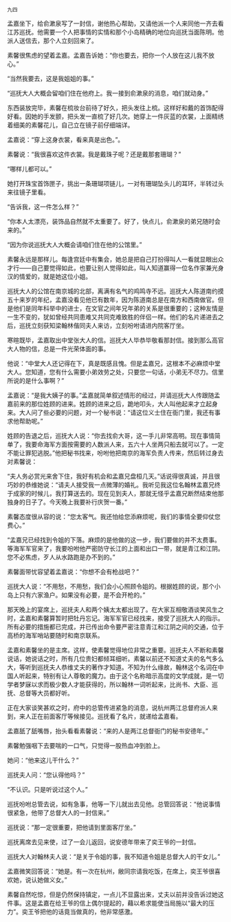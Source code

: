     九四 

   孟嘉坐下，给俞漱泉写了一封信，谢他热心帮助，又请他派一个人来同他一齐去看江苏巡抚。他需要一个人把事情的实情和那个小岛精确的地位向巡抚当面陈明。他派人送信去，那个人立刻回来了。

   素馨很焦虑的望着孟嘉。孟嘉告诉她：“你也要去，把你一个人放在这儿我不放心。”

   “当然我要去，这是我姐姐的事。”

   “巡抚大人大概会留咱们住在他府上。我一接到俞漱泉的消息，咱们就动身。”

   东西装放完毕，素馨在梳妆台前待了好久，把头发往上梳。这样好和戴的首饰配得好看。因她的手发颤，把头发一直梳了好几次。她穿上一件灰蓝的衣裳，上面精绣着细美的素馨花儿，自己立在镜子前仔细端详。

   孟嘉说：“穿上这身衣裳，看来真是出色。”。

   素馨说：“我很喜欢这件衣裳。我是戴珠子呢？还是戴那套珊瑚？”

   “哪样儿都可以。”

   她打开珠宝首饰匣子，挑出一条珊瑚项链儿，一对有珊瑚坠头儿的耳环，半转过头来往镜子里看。

   “告诉我，这一件怎么样？”

   “你本人太漂亮，装饰品自然就不太重要了。好了，快点儿，俞漱泉的弟兄随时会来的。”

   “因为你说巡抚大人大概会请咱们住在他的公馆里。”

   素馨永远是那样儿。每逢宫廷中有集会，她总是把自己打扮得叫人一看就显眼出众才行——自己要觉得如此，也要让别人觉得如此，叫人知道赢得一位名作家兼光身汉的情爱的，就是她这位小姐。

   巡抚大人的公馆在南京城的北部，离满有名气的鸡鸣寺不远。巡抚大人陈道南约摸五十来岁的年纪，孟嘉没看见他已有数年，因为陈道南总是在南方和西南做官。但是他们是同年科举中的进士，在文官之间年兄年弟的关系是很重要的；这种友情是一生不变的，犹如曾经共同患难又共同克难致胜的伴侣一样。他们的名片递进去之后，巡抚立刻获知梁翰林偕同夫人来访，立刻吩咐请进内院客厅坐。

   寒暄既毕，孟嘉取出中堂张大人的信。巡抚大人毕恭毕敬看那封信。接到那么高官大人物的信，总是一件光荣体面的事。

   他说：“中堂大人还记得在下，真是既感且愧。但是孟嘉兄，这根本不必麻烦中堂大人。您知道，您有什么需要小弟效劳之处，只要您一句话，小弟无不尽力。信里所说的是什么事啊？”

   孟嘉说：“是我大姨子的事。”孟嘉就简单叙述情形的经过，并请巡抚大人传跟随孟嘉前来的那位姓顾的进来。姓顾的进来之后，跪地叩头，大人叫他起来才立起身来。大人问了些必要的问题，对一个秘书说：“请这位义士住在衙门里，我还有事求他帮助呢。”

   姓顾的告退之后，巡抚大人说：“你去找俞大哥，这一手儿非常高明。现在事情简单了，我要命海军方面按需要的人数派人来，五六十人坐两只船去就可以了。一定不能让罪犯逃脱。”他把秘书找来，吩咐他把南京的海军负责人传来，然后转过身去对素馨说：

   “夫人务必赏光来舍下住，我好有机会和孟嘉兄盘桓几天。”话说得很真诚，并且很巧妙的恭维她说：“请夫人接受我一点微薄的婚礼。我听见我这位名翰林孟嘉兄终于成家的时候儿，我打算送去的。现在见到夫人，那就无怪乎孟嘉兄断然结束他那独身的日子了。今天晚上我要补行庆贺一番。”

   素馨态度很从容的说：“您太客气。我还怕给您添麻烦呢，我们的事情全要仰仗您费心。”

   “孟嘉兄已经找到令姐的下落。麻烦的是他做的这一步，我们要做的并不太费事。等海军军官来了，我要吩咐他严密防守长江的上面和出口一带，就是青江和江阴。您不必焦虑，歹人从水路跑是办不到的。”

   素馨面带忧容望着孟嘉说：“你想不会有枪战吧？”

   巡抚大人说：“不用愁，不用愁，我们会小心照顾令姐的。根据姓顾的说，那个小岛上只有六家渔户。如果没有必要，是不会开枪的。”

   那天晚上的宴席上，巡抚夫人和两个姨太太都出现了。在大家互相敬酒谈笑风生之时，孟嘉和素馨算暂时把牡丹忘记。海军军官已经找来，接受了巡抚大人的指示。所有必要的措施都已完成，并已传出命令要严密注意青江和江阴之间的交通，位于高桥的海军哨站要随时和南京联系。

   孟嘉和素馨坐的是主席。这样，使素馨觉得地位非常之重要。巡抚夫人不断和素馨说话，她说话之时，所有几位贵妇都倾耳细听。素馨以前还不知道丈夫的名气多么大，等听到巡抚夫人恭维丈夫的著作才知道。不知为什么缘故，翰林这个名词在中国人听起来，特别有让人尊敬的魔力。由于这个名称暗示高度的文学成就，是一切学者梦寐以求而极少数人才能获得的，所以翰林一词听起来，比尚书、大臣、巡抚、总督等大员都好听。

   正在大家谈笑甚欢之时，府中的总管传进紧急的消息，说杭州两江总督府派人来到，来人正在前面客厅等候接见。巡抚看了名片，就递给孟嘉看。

   孟嘉舐了舐嘴唇，抬头看看素馨说：“来的人是两江总督衙门的秘书安德年。”

   素馨勉强咽下去要喘的一口气，只觉得一股热血冲到脸上。

   她问：“他来这儿干什么？”

   巡抚夫人问：“您认得他吗？”

   “不认识。只是听说过这个人。”

   巡抚吩咐总管去说，如有急事，他等一下儿就出去见他。总管回答说：“他说事情很紧急，他带了总督大人的一封信来。”

   巡抚说：“那一定很重要，把他请到里面客厅坐。”

   巡抚离席去见来使，过了一会儿返回，说安德年带来了奕王爷的一封信。

   巡抚大人对翰林夫人说：“是关于令姐的事，我不知道令姐是总督大人的干女儿。”

   孟嘉微笑回答说：“她是。有一次在杭州，敝同宗请我吃饭，在席上，奕王爷很喜欢她，说认她做义女。”

   素馨自然吃惊，但是仍然保持镇定，一点儿不显露出来，丈夫以前并没告诉过她这件事。这是孟嘉在给王爷的信上偶尔提起的，藉以希求能使当局施以“最大的压力”。奕王爷把他的话竟当做真的，他非常感激。

